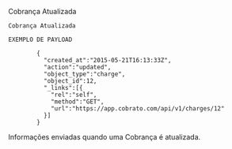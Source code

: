 Cobrança Atualizada

```
Cobrança Atualizada

EXEMPLO DE PAYLOAD

        {
          "created_at":"2015-05-21T16:13:33Z",
          "action":"updated",
          "object_type":"charge",
          "object_id":12,
          "_links":[{
            "rel":"self",
            "method":"GET",
            "url":"https://app.cobrato.com/api/v1/charges/12"
          }]
        }

```

Informações enviadas quando uma Cobrança é atualizada.

